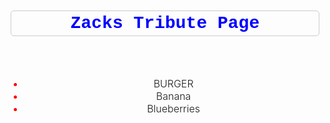 <!-- Must declare document type to ensure the gen of HTML is compatible with all browsers-->
<!DOCTYPE html>
<html>
<main> 

<style>
#list {
    font-size: 25px;
    text-align: center; 
    font-size: 1rem;
    font-weight: 300;
    margin-top: 0;
   }
#title {
    font-family:'Courier New', Courier, monospace;
    color: #00f;
    text-align: center;
    border: 1px solid #ccc;
    border-radius: 5px;
    margin: 10px 5px; 
    padding: 4px;
   }
ul li::marker{
    color: red;
    text-align: center;
    margin-inline-end: 10px;
}
.navbar{
    color: blue;
}
</style>



<!--Header Navigation Panel-->
<header>
    <h1 id="title"> Zacks Tribute Page   </h1>
    <img src "https://en.wikipedia.org/wiki/3D_printing#/media/File:MakerBot_ThingOMatic_Bre_Pettis.jpg">
</header>
<!--Body of the Website Goes Here -->
 <body>     
<div id="list">
    <ul>
        <li>BURGER</li>
        <li>Banana</li>
        <li>Blueberries</li>
    </ul>
</div>
 </body>





</main>
</html>
